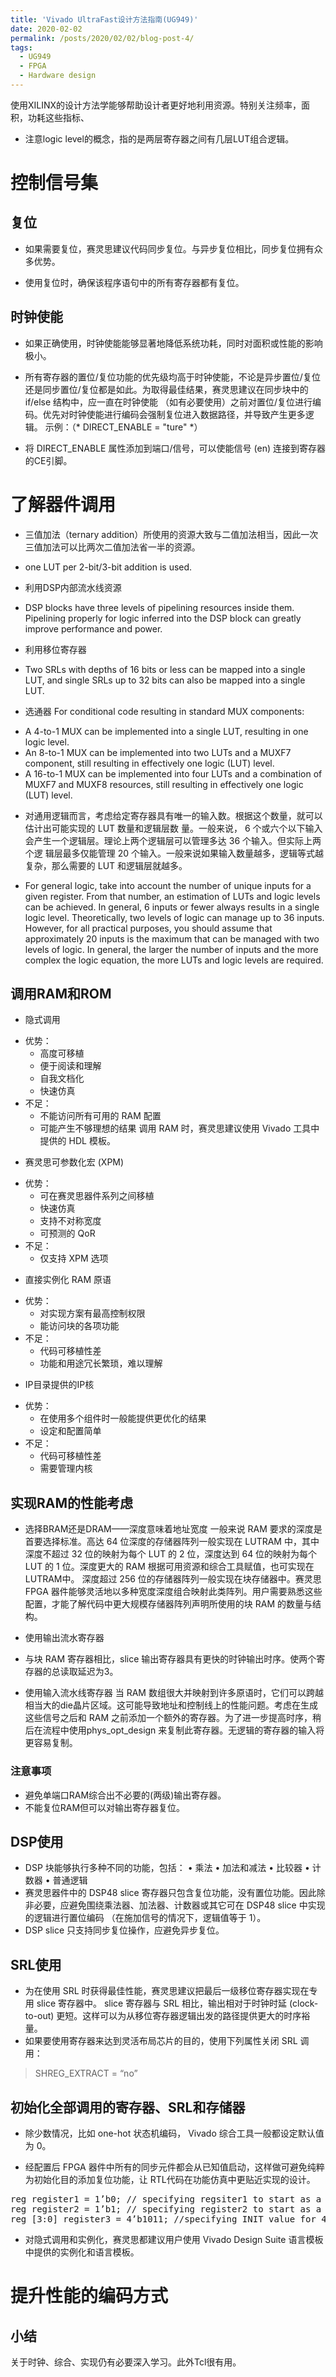 ```yaml
---
title: 'Vivado UltraFast设计方法指南(UG949)'
date: 2020-02-02
permalink: /posts/2020/02/02/blog-post-4/
tags:
  - UG949
  - FPGA
  - Hardware design
---
```


使用XILINX的设计方法学能够帮助设计者更好地利用资源。特别关注频率，面积，功耗这些指标、

- 注意logic level的概念，指的是两层寄存器之间有几层LUT组合逻辑。

# 控制信号集

## 复位

* 如果需要复位，赛灵思建议代码同步复位。与异步复位相比，同步复位拥有众多优势。

* 使用复位时，确保该程序语句中的所有寄存器都有复位。

## 时钟使能

* 如果正确使用，时钟使能能够显著地降低系统功耗，同时对面积或性能的影响极小。
* 所有寄存器的置位/复位功能的优先级均高于时钟使能，不论是异步置位/复位还是同步置位/复位都是如此。为取得最佳结果，赛灵思建议在同步块中的 if/else 结构中，应一直在时钟使能 （如有必要使用）之前对置位/复位进行编码。优先对时钟使能进行编码会强制复位进入数据路径，并导致产生更多逻辑。 示例：（\* DIRECT_ENABLE = "ture" \*）

* 将 DIRECT_ENABLE 属性添加到端口/信号，可以使能信号 (en) 连接到寄存器的CE引脚。

# 了解器件调用

* 三值加法（ternary addition）所使用的资源大致与二值加法相当，因此一次三值加法可以比两次二值加法省一半的资源。
- one LUT per 2-bit/3-bit addition is used.

* 利用DSP内部流水线资源
- DSP blocks have  three levels of pipelining resources inside them. Pipelining properly for logic inferred into the DSP block can greatly improve performance and power.

* 利用移位寄存器
- Two SRLs with depths of 16 bits or less can be mapped into a single LUT, and single SRLs up to 32 bits can also be mapped into a single LUT.

* 选通器 For conditional code resulting in standard MUX components:
- A 4-to-1 MUX can be implemented into a single LUT, resulting in one logic level.
- An 8-to-1 MUX can be implemented into two LUTs and a MUXF7 component, still resulting in effectively one logic (LUT) level.
- A 16-to-1 MUX can be implemented into four LUTs and a combination of MUXF7 and MUXF8 resources, still resulting in effectively one logic (LUT) level.
* 对通用逻辑而言，考虑给定寄存器具有唯一的输入数。根据这个数量，就可以估计出可能实现的 LUT 数量和逻辑层数
量。一般来说， 6 个或六个以下输入会产生一个逻辑层。理论上两个逻辑层可以管理多达 36 个输入。但实际上两个逻
辑层最多仅能管理 20 个输入。一般来说如果输入数量越多，逻辑等式越复杂，那么需要的 LUT 和逻辑层就越多。
- For general logic, take into account the number of unique inputs for a given register. From that number, an estimation of LUTs and logic levels can be achieved. In general, 6 inputs or fewer always results in a single logic level. Theoretically, two levels of logic can manage up to 36 inputs. However, for all practical purposes, you should assume that approximately 20 inputs is the maximum that can be managed with two levels of logic. In general, the larger the number of inputs and the more complex the logic equation, the more LUTs and logic levels are required.

## 调用RAM和ROM
* 隐式调用
- 优势：
  - 高度可移植
  - 便于阅读和理解
  - 自我文档化
  - 快速仿真
- 不足：
  - 不能访问所有可用的 RAM 配置
  - 可能产生不够理想的结果
调用 RAM 时，赛灵思建议使用 Vivado 工具中提供的 HDL 模板。
* 赛灵思可参数化宏 (XPM)
- 优势：
  - 可在赛灵思器件系列之间移植
  - 快速仿真
  - 支持不对称宽度
  - 可预测的 QoR
- 不足：
  - 仅支持 XPM 选项

* 直接实例化 RAM 原语
- 优势：
  - 对实现方案有最高控制权限
  - 能访问块的各项功能
- 不足：
  - 代码可移植性差
  - 功能和用途冗长繁琐，难以理解

* IP目录提供的IP核
- 优势：
  - 在使用多个组件时一般能提供更优化的结果
  - 设定和配置简单
- 不足：
  - 代码可移植性差
  - 需要管理内核

## 实现RAM的性能考虑
* 选择BRAM还是DRAM——深度意味着地址宽度
一般来说 RAM 要求的深度是首要选择标准。高达 64 位深度的存储器阵列一般实现在 LUTRAM 中，其中深度不超过 32 位的映射为每个 LUT 的 2 位，深度达到 64 位的映射为每个LUT 的 1 位。深度更大的 RAM 根据可用资源和综合工具赋值，也可实现在LUTRAM中。
深度超过 256 位的存储器阵列一般实现在块存储器中。赛灵思 FPGA 器件能够灵活地以多种宽度深度组合映射此类阵列。用户需要熟悉这些配置，才能了解代码中更大规模存储器阵列声明所使用的块 RAM 的数量与结构。

* 使用输出流水寄存器
- 与块 RAM 寄存器相比，slice 输出寄存器具有更快的时钟输出时序。使两个寄存器的总读取延迟为3。

* 使用输入流水线寄存器
当 RAM 数组很大并映射到许多原语时，它们可以跨越相当大的die晶片区域。这可能导致地址和控制线上的性能问题。考虑在生成这些信号之后和 RAM 之前添加一个额外的寄存器。为了进一步提高时序，稍后在流程中使用phys_opt_design 来复制此寄存器。无逻辑的寄存器的输入将更容易复制。

### 注意事项

- 避免单端口RAM综合出不必要的(两级)输出寄存器。
- 不能复位RAM但可以对输出寄存器复位。

## DSP使用
* DSP 块能够执行多种不同的功能，包括：
  • 乘法
  • 加法和减法
  • 比较器
  • 计数器
  • 普通逻辑
* 赛灵思器件中的 DSP48 slice 寄存器只包含复位功能，没有置位功能。因此除非必要，应避免围绕乘法器、加法器、计数器或其它可在 DSP48 slice 中实现的逻辑进行置位编码 （在施加信号的情况下，逻辑值等于 1）。
*  DSP slice 只支持同步复位操作，应避免异步复位。

## SRL使用
* 为在使用 SRL 时获得最佳性能，赛灵思建议把最后一级移位寄存器实现在专用 slice 寄存器中。 slice 寄存器与 SRL 相比，输出相对于时钟时延 (clock-to-out) 更短。这样可以为从移位寄存器逻辑出发的路径提供更大的时序裕量。
* 如果要使用寄存器来达到灵活布局芯片的目的，使用下列属性关闭 SRL 调用：
> SHREG_EXTRACT = “no”

## 初始化全部调用的寄存器、SRL和存储器
* 除少数情况，比如 one-hot 状态机编码， Vivado 综合工具一般都设定默认值为 0。

* 经配置后 FPGA 器件中所有的同步元件都会从已知值启动，这样做可避免纯粹为初始化目的添加复位功能，让 RTL代码在功能仿真中更贴近实现的设计。
<pre>
reg register1 = 1’b0; // specifying regsiter1 to start as a zero
reg register2 = 1’b1; // specifying register2 to start as a one
reg [3:0] register3 = 4’b1011; //specifying INIT value for 4-bit register
</pre>

* 对隐式调用和实例化，赛灵思都建议用户使用 Vivado Design Suite 语言模板中提供的实例化和语言模板。

# 提升性能的编码方式

小结
------
关于时钟、综合、实现仍有必要深入学习。此外Tcl很有用。

